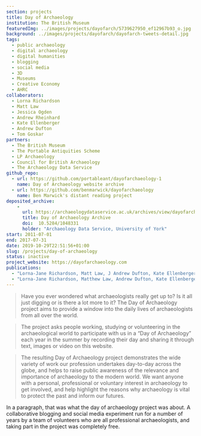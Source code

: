 ```yaml
---
section: projects
title: Day of Archaeology
institution: The British Museum
featuredImg: ../images/projects/dayofarch/5739627950_ef12967b93_o.jpg
background: ../images/projects/dayofarch/dayofarch-tweets-detail.jpg
tags:
  - public archaeology
  - digital archaeology
  - digital humanities
  - blogging
  - social media
  - 3D
  - Museums
  - Creative Economy
  - AHRC
collaborators:
  - Lorna Richardson
  - Matt Law
  - Jessica Ogden
  - Andrew Rheinhard
  - Kate Ellenberger
  - Andrew Dufton
  - Tom Goskar
partners:
  - The British Museum
  - The Portable Antiquities Scheme
  - LP Archaeology
  - Council for British Archaeology
  - The Archaeology Data Service
github_repo: 
  - url: https://github.com/portableant/dayofarchaeology-1
    name: Day of Archaeology website archive
  - url: https://github.com/benmarwick/dayofarchaeology
    name: Ben Marwick's distant reading project
deposited_archive:
    - 
      url: https://archaeologydataservice.ac.uk/archives/view/dayofarch_nearch_2018/
      title: Day of Archaeology Archive
      doi:  10.5284/1048331
      holder: "Archaeology Data Service, University of York"
start: 2011-07-01
end: 2017-07-31
date: 2019-10-29T22:51:56+01:00
slug: /projects/day-of-archaeology
status: inactive
project_website: https://dayofarchaeology.com
publications:
  - "Lorna-Jane Richardson, Matt Law, J Andrew Dufton, Kate Ellenberger, Stuart Eve, Tom Goskar, Jessica Ogden, Dan Pett, Andrew Reinhard (2018) Day of Archaeology 2011–2017: Global Community, Public Engagement, and Digital Practice in Internet Archaeology 47"
  - "Lorna-Jane Richardson, Matthew Law, Andrew Dufton, Kate Ellenberger, Stuart Eve, Tom Goskar, Jess Ogden, Daniel Pett, Andrew Reinhard, 2018. (updated 2021) Day of Archaeology Archive https://doi.org/10.5284/1048331."
---
```


> Have you ever wondered what archaeologists really get up to? Is it all just digging or is there a lot more to it? The Day of Archaeology project aims to provide a window into the daily lives of archaeologists from all over the world.  

>The project asks people working, studying or volunteering in the archaeological world to participate with us in a “Day of Archaeology” each year in the summer by recording their day and sharing it through text, images or video on this website.  

> The resulting Day of Archaeology project demonstrates the wide variety of work our profession undertakes day-to-day across the globe, and helps to raise public awareness of the relevance and importance of archaeology to the modern world. We want anyone with a personal, professional or voluntary interest in archaeology to get involved, and help highlight the reasons why archaeology is vital to protect the past and inform our futures.

In a paragraph, that was what the day of archaeology project was about. A collaborative blogging and social media experiment run for a number of years by a team of volunteers who are all professional archaeologists, and taking part in the project was completely free.  

